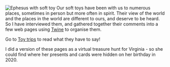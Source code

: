 ![Ephesus with soft toy](ephesus.jpg)
Our soft toys have been with us to numerous places, sometimes in
person but more often in spirit. Their view of the world and the places
in the world are different to ours, and deserve to be heard. So I
have interviewed them, and gathered together their comments into a
few web pages using [Twine](http://twinery.org/) to organise them.

Go to [Toy trips](/Users/peter/Sites/Games/ToyTrips/index.html) to read what they have to say!

I did a version of these pages
as a virtual treasure hunt for Virginia - so she could find where her presents and cards
were hidden on her birthday in 2020.
